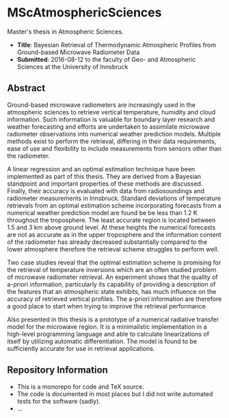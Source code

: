 # MScAtmosphericSciences

Master's thesis in Atmospheric Sciences.

- __Title__: Bayesian Retrieval of Thermodynamic Atmospheric Profiles from Ground-based Microwave Radiometer Data
- __Submitted__: 2016-08-12 to the faculty of Geo- and Atmospheric Sciences at the University of Innsbruck


## Abstract

Ground-based microwave radiometers are increasingly used in the atmospheric sciences to retrieve vertical temperature, humidity and cloud information. Such information is valuable for boundary layer research and weather forecasting and efforts are undertaken to assimilate microwave radiometer observations into numerical weather prediction models. Multiple methods exist to perform the retrieval, differing in their data requirements, ease of use and flexibility to include measurements from sensors other than the radiometer.

A linear regression and an optimal estimation technique have been implemented as part of this thesis. They are derived from a Bayesian standpoint and important properties of these methods are discussed. Finally, their accuracy is evaluated with data from radiosoundings and radiometer measurements in Innsbruck. Standard deviations of temperature retrievals from an optimal estimation scheme incorporating forecasts from a numerical weather prediction model are found be be less than 1.2 K throughout the troposphere. The least accurate region is located between 1.5 and 3 km above ground level. At these heights the numerical forecasts are not as accurate as in the upper troposphere and the information content of the radiometer has already decreased substantially compared to the lower atmosphere therefore the retrieval scheme struggles to perform well.

Two case studies reveal that the optimal estimation scheme is promising for the retrieval of temperature inversions which are an often studied problem of microwave radiometer retrieval. An experiment shows that the quality of a-priori information, particularly its capability of providing a description of the features that an atmospheric state exhibits, has much influence on the accuracy of retrieved vertical profiles. The a-priori information are therefore a good place to start when trying to improve the retrieval performance.

Also presented in this thesis is a prototype of a numerical radiative transfer model for the microwave region. It is a minimalistic implementation in a high-level programming language and able to calculate linearizations of itself by utilizing automatic differentiation. The model is found to be sufficiently accurate for use in retrieval applications.


## Repository Information

- This is a monorepo for code and TeX source.
- The code is documented in most places but I did not write automated tests for the software (sadly).
- ...
